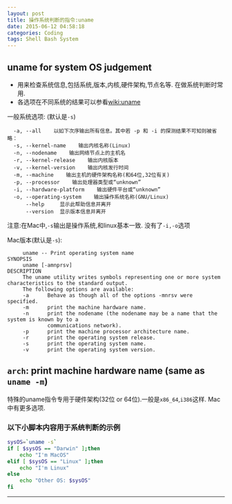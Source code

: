 ```yaml
---
layout: post
title: 操作系统判断的指令:uname
date: 2015-06-12 04:58:18
categories: Coding
tags: Shell Bash System
---
```


## uname for system OS judgement

- 用来检查系统信息,包括系统,版本,内核,硬件架构,节点名等. 在做系统判断时常用.
- 各选项在不同系统的结果可以参看[wiki:uname](http://en.wikipedia.org/wiki/Uname)


一般系统选项: (默认是`-s`)

~~~~
  -a, --all    以如下次序输出所有信息。其中若 -p 和 -i 的探测结果不可知则被省略：
  -s, --kernel-name    输出内核名称(Linux)
  -n, --nodename    输出网络节点上的主机名
  -r, --kernel-release    输出内核版本
  -v, --kernel-version    输出内核发行时间
  -m, --machine    输出主机的硬件架构名称(和64位,32位有关)
  -p, --processor    输出处理器类型或“unknown”
  -i, --hardware-platform    输出硬件平台或“unknown”
  -o, --operating-system    输出操作系统名称(GNU/Linux)
      --help     显示此帮助信息并离开
      --version  显示版本信息并离开
~~~~
注意:在Mac中,`-s`输出是操作系统,和linux基本一致. 没有了`-i,-o`选项

Mac版本(默认是`-s`):

~~~~
     uname -- Print operating system name
SYNOPSIS
     uname [-amnprsv]
DESCRIPTION
     The uname utility writes symbols representing one or more system characteristics to the standard output.
     The following options are available:
     -a      Behave as though all of the options -mnrsv were specified.
     -m      print the machine hardware name.
     -n      print the nodename (the nodename may be a name that the system is known by to a
             communications network).
     -p      print the machine processor architecture name.
     -r      print the operating system release.
	 -s      print the operating system name.
	 -v      print the operating system version.
~~~~

## `arch`: print machine hardware name (same as `uname -m`)

特殊的uname指令专用于硬件架构(32位 or 64位).一般是`x86_64`,`i386`这样. Mac中有更多选项.

###  以下小脚本内容用于系统判断的示例

~~~ bash
sysOS=`uname -s`
if [ $sysOS == "Darwin" ];then
	echo "I'm MacOS"
elif [ $sysOS == "Linux" ];then
	echo "I'm Linux"
else
	echo "Other OS: $sysOS"
fi
~~~

---
